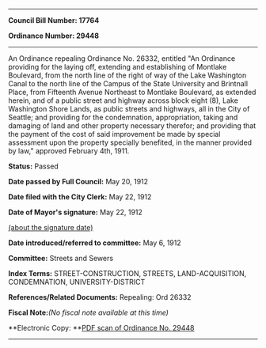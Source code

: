 

********

**Council Bill Number: 17764**
   
**Ordinance Number: 29448**
********

 An Ordinance repealing Ordinance No. 26332, entitled "An Ordinance providing for the laying off, extending and establishing of Montlake Boulevard, from the north line of the right of way of the Lake Washington Canal to the north line of the Campus of the State University and Brintnall Place, from Fifteenth Avenue Northeast to Montlake Boulevard, as extended herein, and of a public street and highway across block eight (8), Lake Washington Shore Lands, as public streets and highways, all in the City of Seattle; and providing for the condemnation, appropriation, taking and damaging of land and other property necessary therefor; and providing that the payment of the cost of said improvement be made by special assessment upon the property specially benefited, in the manner provided by law," approved February 4th, 1911.

**Status:** Passed
   
**Date passed by Full Council:** May 20, 1912
   
**Date filed with the City Clerk:** May 22, 1912
   
**Date of Mayor's signature:** May 22, 1912
   
[(about the signature date)](/~public/approvaldate.htm)
   
   
   
**Date introduced/referred to committee:** May 6, 1912
   
**Committee:** Streets and Sewers
   
   
**Index Terms:** STREET-CONSTRUCTION, STREETS, LAND-ACQUISITION, CONDEMNATION, UNIVERSITY-DISTRICT

**References/Related Documents:** Repealing: Ord 26332

**Fiscal Note:**_(No fiscal note available at this time)_

**Electronic Copy: **[PDF scan of Ordinance No. 29448](/~archives/Ordinances/Ord_29448.pdf)

********

